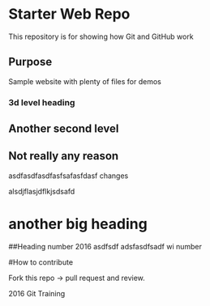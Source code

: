 # Starter Web Repo

This repository is for showing how Git and GitHub work

## Purpose

Sample website with plenty of files for demos

### 3d level heading

## Another second level

## Not really any reason

asdfasdfasdfasfsafasfdasf
changes

alsdjflasjdflkjsdsafd

# another big heading

##Heading number 2016 asdfsdf
adsfasdfsadf wi number

#How to contribute

Fork this repo -> pull request and review.

2016 Git Training